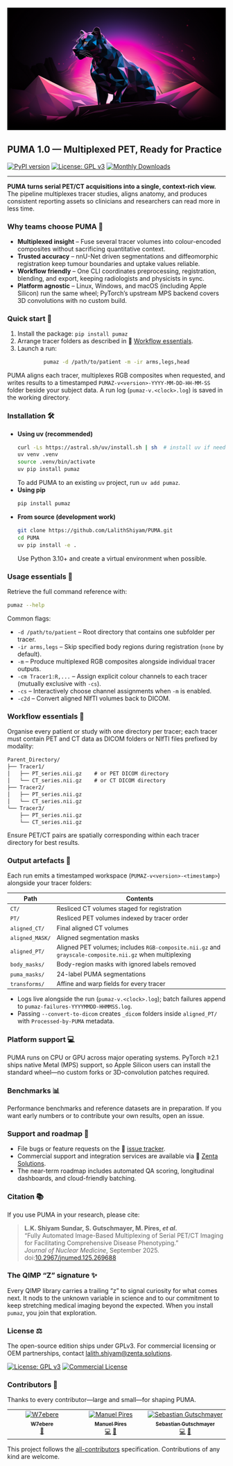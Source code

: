 ![Puma-logo](Images/Puma-logo.png)

## PUMA 1.0 — Multiplexed PET, Ready for Practice
[![PyPI version](https://img.shields.io/pypi/v/pumaz?color=0b7285&style=flat-square&logo=pypi)](https://pypi.org/project/pumaz/) [![License: GPL v3](https://img.shields.io/badge/License-GPLv3-555555.svg?style=flat-square&logo=gnu)](https://www.gnu.org/licenses/gpl-3.0) [![Monthly Downloads](https://img.shields.io/pypi/dm/pumaz?label=Monthly%20Downloads&color=6a4c93&style=flat-square&logo=python)](https://pypi.org/project/pumaz/)

---

**PUMA turns serial PET/CT acquisitions into a single, context-rich view.** The pipeline multiplexes tracer studies, aligns anatomy, and produces consistent reporting assets so clinicians and researchers can read more in less time. 

### Why teams choose PUMA 🧠
- **Multiplexed insight** – Fuse several tracer volumes into colour-encoded composites without sacrificing quantitative context.
- **Trusted accuracy** – nnU-Net driven segmentations and diffeomorphic registration keep tumour boundaries and uptake values reliable.
- **Workflow friendly** – One CLI coordinates preprocessing, registration, blending, and export, keeping radiologists and physicists in sync.
- **Platform agnostic** – Linux, Windows, and macOS (including Apple Silicon) run the same wheel; PyTorch’s upstream MPS backend covers 3D convolutions with no custom build.

### Quick start 🚀
1. Install the package: `pip install pumaz`
2. Arrange tracer folders as described in 🔗 [Workflow essentials](#workflow-essentials).
3. Launch a run:

<div align="center">

```bash
pumaz -d /path/to/patient -m -ir arms,legs,head
```

</div>

PUMA aligns each tracer, multiplexes RGB composites when requested, and writes results to a timestamped `PUMAZ-v<version>-YYYY-MM-DD-HH-MM-SS` folder beside your subject data. A run log (`pumaz-v.<clock>.log`) is saved in the working directory.

### Installation 🛠️
- **Using uv (recommended)**  
  ```bash
  curl -Ls https://astral.sh/uv/install.sh | sh  # install uv if needed
  uv venv .venv
  source .venv/bin/activate
  uv pip install pumaz
  ```
  To add PUMA to an existing `uv` project, run `uv add pumaz`.
- **Using pip**  
  ```bash
  pip install pumaz
  ```
- **From source (development work)**  
  ```bash
  git clone https://github.com/LalithShiyam/PUMA.git
  cd PUMA
  uv pip install -e .
  ```
  Use Python 3.10+ and create a virtual environment when possible.

### Usage essentials 🧾
Retrieve the full command reference with:
```bash
pumaz --help
```

Common flags:
- `-d /path/to/patient` – Root directory that contains one subfolder per tracer.
- `-ir arms,legs` – Skip specified body regions during registration (`none` by default).
- `-m` – Produce multiplexed RGB composites alongside individual tracer outputs.
- `-cm Tracer1:R,...` – Assign explicit colour channels to each tracer (mutually exclusive with `-cs`).
- `-cs` – Interactively choose channel assignments when `-m` is enabled.
- `-c2d` – Convert aligned NIfTI volumes back to DICOM.

### Workflow essentials 🧬
Organise every patient or study with one directory per tracer; each tracer must contain PET and CT data as DICOM folders or NIfTI files prefixed by modality:

```
Parent_Directory/
├── Tracer1/
│   ├── PT_series.nii.gz    # or PET DICOM directory
│   └── CT_series.nii.gz    # or CT DICOM directory
├── Tracer2/
│   ├── PT_series.nii.gz
│   └── CT_series.nii.gz
└── Tracer3/
    ├── PT_series.nii.gz
    └── CT_series.nii.gz
```

Ensure PET/CT pairs are spatially corresponding within each tracer directory for best results.

### Output artefacts 📁
Each run emits a timestamped workspace (`PUMAZ-v<version>-<timestamp>`) alongside your tracer folders:

| Path | Contents |
|------|----------|
| `CT/` | Resliced CT volumes staged for registration |
| `PT/` | Resliced PET volumes indexed by tracer order |
| `aligned_CT/` | Final aligned CT volumes |
| `aligned_MASK/` | Aligned segmentation masks |
| `aligned_PT/` | Aligned PET volumes; includes `RGB-composite.nii.gz` and `grayscale-composite.nii.gz` when multiplexing |
| `body_masks/` | Body-region masks with ignored labels removed |
| `puma_masks/` | 24-label PUMA segmentations |
| `transforms/` | Affine and warp fields for every tracer |

- Logs live alongside the run (`pumaz-v.<clock>.log`); batch failures append to `pumaz-failures-YYYYMMDD-HHMMSS.log`.
- Passing `--convert-to-dicom` creates `_dicom` folders inside `aligned_PT/` with `Processed-by-PUMA` metadata.

### Platform support 💻
PUMA runs on CPU or GPU across major operating systems. PyTorch ≥2.1 ships native Metal (MPS) support, so Apple Silicon users can install the standard wheel—no custom forks or 3D-convolution patches required.

### Benchmarks 📊
Performance benchmarks and reference datasets are in preparation. If you want early numbers or to contribute your own results, open an issue.

### Support and roadmap 🤝
- File bugs or feature requests on the 🔗 [issue tracker](https://github.com/LalithShiyam/PUMA/issues).
- Commercial support and integration services are available via 🔗 [Zenta Solutions](mailto:lalith.shiyam@zenta.solutions).
- The near-term roadmap includes automated QA scoring, longitudinal dashboards, and cloud-friendly batching.

### Citation 📚
If you use PUMA in your research, please cite:

> **L.K. Shiyam Sundar, S. Gutschmayer, M. Pires, _et al._**  
> “Fully Automated Image-Based Multiplexing of Serial PET/CT Imaging for Facilitating Comprehensive Disease Phenotyping.”  
> _Journal of Nuclear Medicine_, September 2025. doi:[10.2967/jnumed.125.269688](https://doi.org/10.2967/jnumed.125.269688)

### The QIMP “Z” signature ✨
Every QIMP library carries a trailing “z” to signal curiosity for what comes next. It nods to the unknown variable in science and to our commitment to keep stretching medical imaging beyond the expected. When you install `pumaz`, you join that exploration.

### License ⚖️
The open-source edition ships under GPLv3. For commercial licensing or OEM partnerships, contact [lalith.shiyam@zenta.solutions](mailto:lalith.shiyam@zenta.solutions).

[![License: GPL v3](https://img.shields.io/badge/License-GPLv3-blue.svg)](https://www.gnu.org/licenses/gpl-3.0) [![Commercial License](https://img.shields.io/badge/Commercial--Use-Contact--Zenta-orange)](mailto:lalith.shiyam@zenta.solutions)

### Contributors 🙌

Thanks to every contributor—large and small—for shaping PUMA.

<!-- ALL-CONTRIBUTORS-LIST:START - Do not remove or modify this section -->
<!-- prettier-ignore-start -->
<!-- markdownlint-disable -->
<table>
  <tbody>
    <tr>
      <td align="center" valign="top" width="14.28%"><a href="https://github.com/W7ebere"><img src="https://avatars.githubusercontent.com/u/166598214?v=4?s=100" width="100px;" alt="W7ebere"/><br /><sub><b>W7ebere</b></sub></a><br /><a href="https://github.com/LalithShiyam/PUMA/commits?author=W7ebere" title="Documentation">📖</a></td>
      <td align="center" valign="top" width="14.28%"><a href="https://github.com/mprires"><img src="https://avatars.githubusercontent.com/u/48754309?v=4?s=100" width="100px;" alt="Manuel Pires"/><br /><sub><b>Manuel Pires</b></sub></a><br /><a href="https://github.com/LalithShiyam/PUMA/commits?author=mprires" title="Code">💻</a> <a href="https://github.com/LalithShiyam/PUMA/commits?author=mprires" title="Documentation">📖</a></td>
      <td align="center" valign="top" width="14.28%"><a href="https://github.com/Keyn34"><img src="https://avatars.githubusercontent.com/u/87951050?v=4?s=100" width="100px;" alt="Sebastian Gutschmayer"/><br /><sub><b>Sebastian Gutschmayer</b></sub></a><br /><a href="https://github.com/LalithShiyam/PUMA/commits?author=Keyn34" title="Code">💻</a> <a href="https://github.com/LalithShiyam/PUMA/commits?author=Keyn34" title="Documentation">📖</a></td>
    </tr>
  </tbody>
</table>

<!-- markdownlint-restore -->
<!-- prettier-ignore-end -->

<!-- ALL-CONTRIBUTORS-LIST:END -->

This project follows the [all-contributors](https://github.com/all-contributors/all-contributors) specification. Contributions of any kind are welcome.
